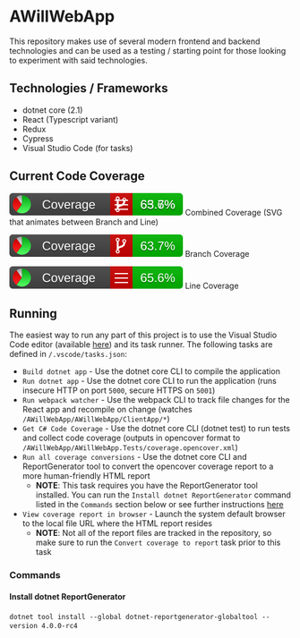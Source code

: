 # AWillWebApp

This repository makes use of several modern frontend and backend technologies and can be used as a testing / starting point for those looking to experiment with said technologies.

## Technologies / Frameworks

* dotnet core (2.1)
* React (Typescript variant)
* Redux
* Cypress
* Visual Studio Code (for tasks)

## Current Code Coverage

![Combined Coverage](/AWillWebApp.Tests/coverage-reports/badge_combined.svg) Combined Coverage (SVG that animates between Branch and Line)

![Branch Coverage](/AWillWebApp.Tests/coverage-reports/badge_branchcoverage.svg) Branch Coverage

![Line Coverage](/AWillWebApp.Tests/coverage-reports/badge_linecoverage.svg) Line Coverage

## Running

The easiest way to run any part of this project is to use the Visual Studio Code editor (available [here](https://code.visualstudio.com/)) and its task runner. The following tasks are defined in `/.vscode/tasks.json`:

* `Build dotnet app` - Use the dotnet core CLI to compile the application
* `Run dotnet app` - Use the dotnet core CLI to run the application (runs insecure HTTP on port `5000`, secure HTTPS on `5001`)
* `Run webpack watcher` - Use the webpack CLI to track file changes for the React app and recompile on change (watches `/AWillWebApp/AWillWebApp/ClientApp/*`)
* `Get C# Code Coverage` - Use the dotnet core CLI (dotnet test) to run tests and collect code coverage (outputs in opencover format to `/AWillWebApp/AWillWebApp.Tests/coverage.opencover.xml`)
* `Run all coverage conversions` - Use the dotnet core CLI and ReportGenerator tool to convert the opencover coverage report to a more human-friendly HTML report
  * **NOTE**: This task requires you have the ReportGenerator tool installed. You can run the `Install dotnet ReportGenerator` command listed in the `Commands` section below or see further instructions [here](https://danielpalme.github.io/ReportGenerator/usage.html)
* `View coverage report in browser` - Launch the system default browser to the local file URL where the HTML report resides
  * **NOTE**: Not all of the report files are tracked in the repository, so make sure to run the `Convert coverage to report` task prior to this task

### Commands

#### Install dotnet ReportGenerator

```DOS
dotnet tool install --global dotnet-reportgenerator-globaltool --version 4.0.0-rc4
```
